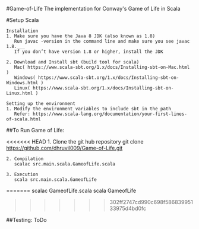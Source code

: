 #Game-of-Life
The implementation for Conway's Game of Life in Scala

#Setup Scala

	Installation
	1. Make sure you have the Java 8 JDK (also known as 1.8)
	   Run javac -version in the command line and make sure you see javac 1.8.___
	   If you don’t have version 1.8 or higher, install the JDK
	   
	2. Download and Install sbt (build tool for scala)
	   Mac( https://www.scala-sbt.org/1.x/docs/Installing-sbt-on-Mac.html )
	   Windows( https://www.scala-sbt.org/1.x/docs/Installing-sbt-on-Windows.html )
	   Linux( https://www.scala-sbt.org/1.x/docs/Installing-sbt-on-Linux.html )

	Setting up the environment
	1. Modify the environment variables to include sbt in the path
	   Refer: https://www.scala-lang.org/documentation/your-first-lines-of-scala.html
	   	   


##To Run Game of Life:

<<<<<<< HEAD
	1. Clone the git hub repository 
	   git clone https://github.com/dhruvil009/Game-of-Life.git

	2. Compilation 
	   scalac src.main.scala.GameofLife.scala
	
	3. Execution
       scala src.main.scala.GameofLife
=======
    scalac GameofLife.scala
    scala GameofLife
>>>>>>> 302ff2747cd990c698f58683995133975d4bd0fc
    
##Testing:
    ToDo
